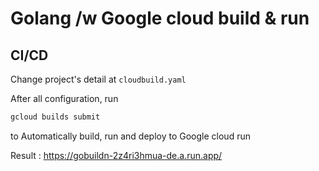 # Golang /w Google cloud build & run
## CI/CD

Change project's detail at  `cloudbuild.yaml`

After all configuration, run

```sh
gcloud builds submit 
```
to Automatically build, run and deploy to Google cloud run

Result : https://gobuildn-2z4ri3hmua-de.a.run.app/
